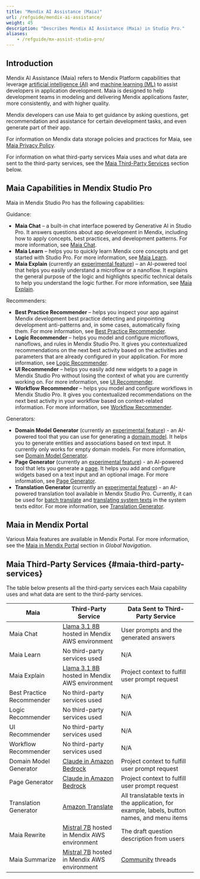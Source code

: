 ```yaml
---
title: "Mendix AI Assistance (Maia)"
url: /refguide/mendix-ai-assistance/
weight: 45
description: "Describes Mendix AI Assistance (Maia) in Studio Pro."
aliases:
    - /refguide/mx-assist-studio-pro/
---
```


## Introduction 

Mendix AI Assistance (Maia) refers to Mendix Platform capabilities that leverage [artificial intelligence (AI)](https://www.mendix.com/glossary/artificial-intelligence-ai/) and [machine learning (ML)](https://www.mendix.com/glossary/machine-learning/) to assist developers in application development. Maia is designed to help development teams in modeling and delivering Mendix applications faster, more consistently, and with higher quality. 

Mendix developers can use Maia to get guidance by asking questions, get recommendation and assistance for certain development tasks, and even generate part of their app. 

For information on Mendix data storage policies and practices for Maia, see [Maia Privacy Policy](https://www.mendix.com/legal/privacy/maia/).

For information on what third-party services Maia uses and what data are sent to the third-party services, see the [Maia Third-Party Services](#maia-third-party-services) section below.

## Maia Capabilities in Mendix Studio Pro 

Maia in Mendix Studio Pro has the following capabilities: 

Guidance:

* **Maia Chat** – a built-in chat interface powered by Generative AI in Studio Pro. It answers questions about app development in Mendix, including how to apply concepts, best practices, and development patterns. For more information, see [Maia Chat](/refguide/maia-chat/). 
* **Maia Learn** – helps you to quickly learn Mendix core concepts and get started with Studio Pro. For more information, see [Maia Learn](/refguide/maia-learn/).
* **Maia Explain** (currently an [experimental feature](/releasenotes/beta-features/)) – an AI-powered tool that helps you easily understand a microflow or a nanoflow. It explains the general purpose of the logic and highlights specific technical details to help you understand the logic further. For more information, see [Maia Explain](/refguide/maia-explain/).

Recommenders:

* **Best Practice Recommender** – helps you inspect your app against Mendix development best practice detecting and pinpointing development anti-patterns and, in some cases, automatically fixing them. For more information, see [Best Practice Recommender](/refguide/best-practice-recommender/).
* **Logic Recommender** – helps you model and configure microflows, nanoflows, and rules in Mendix Studio Pro. It gives you contextualized recommendations on the next best activity based on the activities and parameters that are already configured in your application. For more information, see [Logic Recommender](/refguide/logic-recommender/).
* **UI Recommender** – helps you easily add new widgets to a page in Mendix Studio Pro without losing the context of what you are currently working on. For more information, see [UI Recommender](/refguide/ui-recommender/).
* **Workflow Recommender** – helps you model and configure workflows in Mendix Studio Pro. It gives you contextualized recommendations on the next best activity in your workflow based on context-related information. For more information, see [Workflow Recommender](/refguide/workflow-recommender/).

Generators:

* **Domain Model Generator** (currently an [experimental feature](/releasenotes/beta-features/)) - an AI-powered tool that you can use for generating a [domain model](/refguide/domain-model/). It helps you to generate entities and associations based on text input. It currently only works for empty domain models. For more information, see [Domain Model Generator](/refguide/domain-model-generator/).
* **Page Generator** (currently an [experimental feature](/releasenotes/beta-features/)) - an AI-powered tool that lets you generate a [page](/refguide/page/). It helps you add and configure widgets based on a text input and an optional image. For more information, see [Page Generator](/refguide/page-generator/).
* **Translation Generator** (currently an [experimental feature](/releasenotes/beta-features/)) - an AI-powered translation tool available in Mendix Studio Pro. Currently, it can be used for [batch translate](/refguide/translation-generator/#batch-translate) and [translating system texts](/refguide/translation-generator/#translate-system-text) in the system texts editor. For more information, see [Translation Generator](/refguide/translation-generator/).

## Maia in Mendix Portal

Various Maia features are available in Mendix Portal. For more information, see the [Maia in Mendix Portal](/developerportal/global-navigation/#maia-mx-portal) section in *Global Navigation*.

## Maia Third-Party Services {#maia-third-party-services}

The table below presents all the third-party services each Maia capability uses and what data are sent to the third-party services.

| Maia | Third-Party Service | Data Sent to Third-Party Service |
| --- | --- | --- |
| Maia Chat | [Llama 3.1 8B](https://github.com/meta-llama/llama-models/blob/main/models/llama3_1/MODEL_CARD.md) hosted in Mendix AWS environment | User prompts and the generated answers |
| Maia Learn | No third-party services used | N/A |
| Maia Explain | [Llama 3.1 8B](https://github.com/meta-llama/llama-models/blob/main/models/llama3_1/MODEL_CARD.md) hosted in Mendix AWS environment | Project context to fulfill user prompt request |
| Best Practice Recommender | No third-party services used | N/A |
| Logic Recommender | No third-party services used | N/A |
| UI Recommender | No third-party services used | N/A |
| Workflow Recommender | No third-party services used | N/A |
| Domain Model Generator | [Claude in Amazon Bedrock](https://aws.amazon.com/bedrock/claude/) | Project context to fulfill user prompt request |
| Page Generator | [Claude in Amazon Bedrock](https://aws.amazon.com/bedrock/claude/) | Project context to fulfill user prompt request |
| Translation Generator | [Amazon Translate](https://aws.amazon.com/translate/) | All translatable texts in the application, for example, labels, button names, and menu items |
| Maia Rewrite | [Mistral 7B](https://mistral.ai/news/announcing-mistral-7b/) hosted in Mendix AWS environment | The draft question description from users |
| Maia Summarize | [Mistral 7B](https://mistral.ai/news/announcing-mistral-7b/) hosted in Mendix AWS environment | [Community](https://community.mendix.com/p/community) threads |
